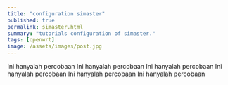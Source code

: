 ```yaml
---
title: "configuration simaster"
published: true
permalink: simaster.html
summary: "tutorials configuration of simaster."
tags: [openwrt]
image: /assets/images/post.jpg
---
```


Ini hanyalah percobaan
Ini hanyalah percobaan
Ini hanyalah percobaan
Ini hanyalah percobaan
Ini hanyalah percobaan
Ini hanyalah percobaan
